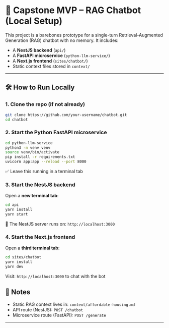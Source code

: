 
# 🧠 Capstone MVP – RAG Chatbot (Local Setup)

This project is a barebones prototype for a single-turn Retrieval-Augmented Generation (RAG) chatbot with no memory. It includes:

- A **NestJS backend** (`api/`)
- A **FastAPI microservice** (`python-llm-service/`)
- A **Next.js frontend** (`sites/chatbot/`)
- Static context files stored in `context/`

---

## 🛠️ How to Run Locally

### 1. Clone the repo (if not already)
```bash
git clone https://github.com/your-username/chatbot.git
cd chatbot
```

### 2. Start the Python FastAPI microservice
```bash
cd python-llm-service
python3 -m venv venv
source venv/bin/activate
pip install -r requirements.txt
uvicorn app:app --reload --port 8000
```
✅ Leave this running in a terminal tab

### 3. Start the NestJS backend
Open a **new terminal tab**:
```bash
cd api
yarn install
yarn start
```
📍 The NestJS server runs on: `http://localhost:3000`

### 4. Start the Next.js frontend
Open a **third terminal tab**:
```bash
cd sites/chatbot
yarn install
yarn dev
```
Visit: `http://localhost:3000` to chat with the bot

## 📄 Notes
* Static RAG context lives in: `context/affordable-housing.md`
* API route (NestJS): `POST /chatbot`
* Microservice route (FastAPI): `POST /generate`

---



